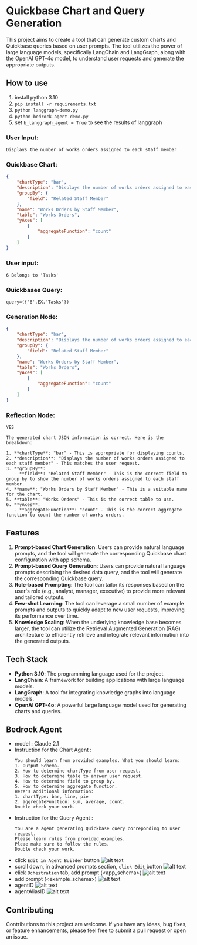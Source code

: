 # Quickbase Chart and Query Generation

This project aims to create a tool that can generate custom charts and Quickbase queries based on user prompts. The tool utilizes the power of large language models, specifically LangChain and LangGraph, along with the OpenAI GPT-4o model, to understand user requests and generate the appropriate outputs.


## How to use

1. install python 3.10
2. `pip install -r requirements.txt`
3. `python langgraph-demo.py`
4. `python bedrock-agent-demo.py`
5. set `b_langgraph_agent = True` to see the results of langgraph


### User Input: 
`Displays the number of works orders assigned to each staff member`
### Quickbase Chart:

```json 
{
    "chartType": "bar",
    "description": "Displays the number of works orders assigned to each staff member",
    "groupBy": {
        "field": "Related Staff Member"
    },
    "name": "Works Orders by Staff Member",
    "table": "Works Orders",
    "yAxes": [
        {
            "aggregateFunction": "count"
        }
    ]
}
```
### User input: 
`6 Belongs to 'Tasks'`
### Quickbases Query: 
`query=({'6'.EX.'Tasks'})`

### Generation Node:
```json
{
    "chartType": "bar",
    "description": "Displays the number of works orders assigned to each staff member",
    "groupBy": {
        "field": "Related Staff Member"
    },
    "name": "Works Orders by Staff Member",
    "table": "Works Orders",
    "yAxes": [
        {
            "aggregateFunction": "count"
        }
    ]
}
```
### Reflection Node:
```
YES

The generated chart JSON information is correct. Here is the breakdown:

1. **chartType**: "bar" - This is appropriate for displaying counts.
2. **description**: "Displays the number of works orders assigned to each staff member" - This matches the user request.
3. **groupBy**: 
   - **field**: "Related Staff Member" - This is the correct field to group by to show the number of works orders assigned to each staff member.
4. **name**: "Works Orders by Staff Member" - This is a suitable name for the chart.
5. **table**: "Works Orders" - This is the correct table to use.
6. **yAxes**: 
   - **aggregateFunction**: "count" - This is the correct aggregate function to count the number of works orders.
```
## Features

1. **Prompt-based Chart Generation**: Users can provide natural language prompts, and the tool will generate the corresponding Quickbase chart configuration with app schema.
2. **Prompt-based Query Generation**: Users can provide natural language prompts describing the desired data query, and the tool will generate the corresponding Quickbase query.
3. **Role-based Prompting**: The tool can tailor its responses based on the user's role (e.g., analyst, manager, executive) to provide more relevant and tailored outputs.
4. **Few-shot Learning**: The tool can leverage a small number of example prompts and outputs to quickly adapt to new user requests, improving its performance over time.
5. **Knowledge Scaling**: When the underlying knowledge base becomes larger, the tool can utilize the Retrieval Augmented Generation (RAG) architecture to efficiently retrieve and integrate relevant information into the generated outputs.

## Tech Stack

- **Python 3.10**: The programming language used for the project.
- **LangChain**: A framework for building applications with large language models.
- **LangGraph**: A tool for integrating knowledge graphs into language models.
- **OpenAI GPT-4o**: A powerful large language model used for generating charts and queries.

## Bedrock Agent
- model : Claude 2.1
- Instruction for the Chart Agent :   
  ```You are a chart agent generating chart in json format based on app information. 
  You should learn from provided examples. What you should learn: 
  1. Output Schema.
  2. How to determine chartType from user request.
  3. How to determine table to answer user request. 
  4. How to determine field to group by.
  5. How to determine aggregate function. 
  Here's additional information: 
  1. chartType: bar, line, pie 
  2. aggregateFunction: sum, average, count. 
  Double check your work.
  ```
- Instruction for the Query Agent :
  ```
  You are a agent generating Quickbase query correponding to user request. 
  Please learn rules from provided examples. 
  Pleae make sure to follow the rules. 
  Double check your work. 
  ```
- click `Edit in Agent Builder` button
![alt text](./1-1.PNG)
- scroll down, in advanced prompts section, `click Edit` button
![alt text](./1-2.PNG)
- click `Ochestration` tab, add prompt (<app_schema>)
![alt text](./1-3.PNG)
- add prompt (<example_schema>)
![alt text](./1-4.PNG)
- agentID
![alt text](./1.PNG)
- agentAliasID
![alt text](./2.PNG)
## Contributing

Contributions to this project are welcome. If you have any ideas, bug fixes, or feature enhancements, please feel free to submit a pull request or open an issue.